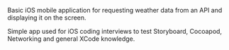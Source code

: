 Basic iOS mobile application for requesting weather data from an API and displaying it on the screen.

Simple app used for iOS coding interviews to test Storyboard, Cocoapod, Networking and general XCode knowledge.
